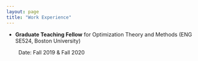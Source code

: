 ```yaml
---
layout: page
title: "Work Experience"
---
```



* **Graduate Teaching Fellow** for Optimization Theory and Methods (ENG SE524, Boston University)

&emsp;&emsp; Date: Fall 2019 & Fall 2020
